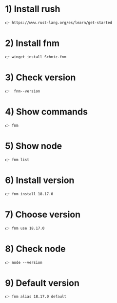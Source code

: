 # 1) Install rush

    👉 https://www.rust-lang.org/es/learn/get-started

# 2) Install fnm

    👉 winget install Schniz.fnm

# 3) Check version

    👉  fnm--version

# 4) Show commands

    👉 fnm

# 5) Show node

    👉 fnm list

# 6) Install version

    👉 fnm install 18.17.0

# 7) Choose version

    👉 fnm use 18.17.0

# 8) Check node

    👉 node --version

# 9) Default version

    👉 fnm alias 18.17.0 default
